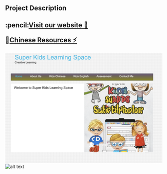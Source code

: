 ## Project Description



<h2> 
:pencil:<a href="https://lina-liuna.github.io/index.html" target="_blank">Visit our website 🚀</a>


:pencil:<a href="https://lina-liuna.github.io/Grade1.html" target="_blank">Chinese Resources ⚡</a>
</h2>

![alt text](https://github.com/Lina-Liuna/Lina-Liuna.github.io/blob/main/images/LinaLiuKidsLearning.png "LinaLiuKidsLearning")
![alt text](https://github.com/Lina-Liuna/Lina-Liuna.github.io/blob/main/images/Chinese_resouces.png "LinaLiuKidsLearning")